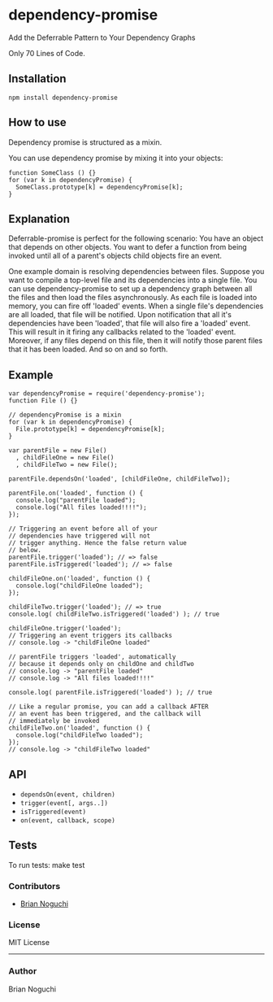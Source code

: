 dependency-promise
===================

Add the Deferrable Pattern to Your Dependency Graphs

Only 70 Lines of Code.

## Installation
    npm install dependency-promise

## How to use
Dependency promise is structured as a mixin.

You can use dependency promise by mixing it into your objects:
    
    function SomeClass () {}
    for (var k in dependencyPromise) {
      SomeClass.prototype[k] = dependencyPromise[k];
    }

## Explanation
Deferrable-promise is perfect for the following scenario:
    You have an object that depends on other objects.
    You want to defer a function from being invoked
    until all of a parent's objects child objects fire an
    event.

One example domain is resolving dependencies between files.
Suppose you want to compile a top-level file and its
dependencies into a single file. You can use dependency-promise
to set up a dependency graph between all the files and then load
the files asynchronously. As each file is loaded into memory,
you can fire off 'loaded' events. When a single file's dependencies
are all loaded, that file will be notified. Upon notification that all
it's dependencies have been 'loaded', that file will also fire a 'loaded'
event. This will result in it firing any callbacks related to the 'loaded'
event. Moreover, if any files depend on this file, then it will notify
those parent files that it has been loaded. And so on and so forth.

## Example
    var dependencyPromise = require('dependency-promise');
    function File () {}
    
    // dependencyPromise is a mixin
    for (var k in dependencyPromise) {
      File.prototype[k] = dependencyPromise[k];
    }
    
    var parentFile = new File()
      , childFileOne = new File()
      , childFileTwo = new File();
    
    parentFile.dependsOn('loaded', [childFileOne, childFileTwo]);
    
    parentFile.on('loaded', function () {
      console.log("parentFile loaded");
      console.log("All files loaded!!!!");
    });
   
    // Triggering an event before all of your
    // dependencies have triggered will not
    // trigger anything. Hence the false return value
    // below. 
    parentFile.trigger('loaded'); // => false
    parentFile.isTriggered('loaded'); // => false

    childFileOne.on('loaded', function () {
      console.log("childFileOne loaded");
    });

    childFileTwo.trigger('loaded'); // => true
    console.log( childFileTwo.isTriggered('loaded') ); // true

    childFileOne.trigger('loaded');
    // Triggering an event triggers its callbacks
    // console.log -> "childFileOne loaded"
    
    // parentFile triggers 'loaded', automatically
    // because it depends only on childOne and childTwo
    // console.log -> "parentFile loaded"
    // console.log -> "All files loaded!!!!"
    
    console.log( parentFile.isTriggered('loaded') ); // true
    
    // Like a regular promise, you can add a callback AFTER
    // an event has been triggered, and the callback will
    // immediately be invoked
    childFileTwo.on('loaded', function () {
      console.log("childFileTwo loaded");
    });
    // console.log -> "childFileTwo loaded"


## API

- `dependsOn(event, children)`
- `trigger(event[, args..])`
- `isTriggered(event)`
- `on(event, callback, scope)`

## Tests
To run tests:
    make test

### Contributors
- [Brian Noguchi](https://github.com/bnoguchi)

### License
MIT License

---
### Author
Brian Noguchi
